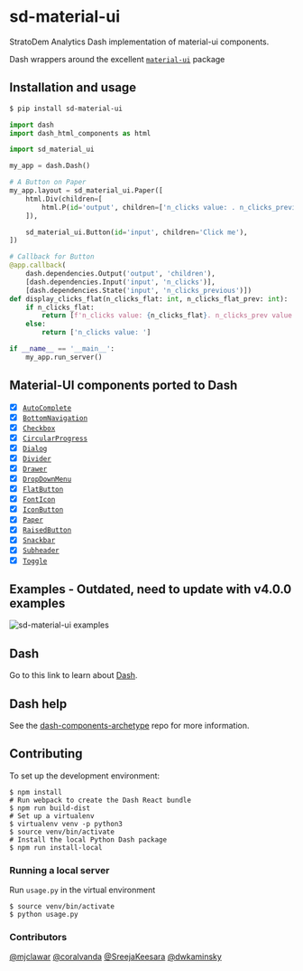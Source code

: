 # sd-material-ui

StratoDem Analytics Dash implementation of material-ui components.

Dash wrappers around the excellent [`material-ui`](https://github.com/mui-org/material-ui) package

## Installation and usage
```bash
$ pip install sd-material-ui
```

```python
import dash
import dash_html_components as html

import sd_material_ui

my_app = dash.Dash()

# A Button on Paper
my_app.layout = sd_material_ui.Paper([
    html.Div(children=[
        html.P(id='output', children=['n_clicks value: . n_clicks_previous value: '])
    ]),

    sd_material_ui.Button(id='input', children='Click me'),
])

# Callback for Button
@app.callback(
    dash.dependencies.Output('output', 'children'),
    [dash.dependencies.Input('input', 'n_clicks')],
    [dash.dependencies.State('input', 'n_clicks_previous')])
def display_clicks_flat(n_clicks_flat: int, n_clicks_flat_prev: int):
    if n_clicks_flat:
        return [f'n_clicks value: {n_clicks_flat}. n_clicks_prev value: {n_clicks_flat_prev}']
    else:
        return ['n_clicks value: ']

if __name__ == '__main__':
    my_app.run_server()
```

## Material-UI components ported to Dash
- [x] [`AutoComplete`](http://www.material-ui.com/#/components/auto-complete)
- [x] [`BottomNavigation`](http://www.material-ui.com/#/components/bottom-navigation)
- [x] [`Checkbox`](http://www.material-ui.com/#/components/checkbox)
- [x] [`CircularProgress`](http://www.material-ui.com/#/components/circular-progress)
- [x] [`Dialog`](http://www.material-ui.com/#/components/dialog)
- [x] [`Divider`](http://www.material-ui.com/#/components/divider)
- [x] [`Drawer`](http://www.material-ui.com/#/components/drawer)
- [x] [`DropDownMenu`](http://www.material-ui.com/#/components/dropdown-menu)
- [x] [`FlatButton`](http://www.material-ui.com/#/components/flat-button)
- [x] [`FontIcon`](http://www.material-ui.com/#/components/font-icon)
- [x] [`IconButton`](http://www.material-ui.com/#/components/icon-button)
- [x] [`Paper`](http://www.material-ui.com/#/components/paper)
- [x] [`RaisedButton`](http://www.material-ui.com/#/components/raised-button)
- [x] [`Snackbar`](http://www.material-ui.com/#/components/snackbar)
- [x] [`Subheader`](http://www.material-ui.com/#/components/subheader)
- [x] [`Toggle`](http://www.material-ui.com/#/components/toggle)

## Examples - Outdated, need to update with v4.0.0 examples
![sd-material-ui examples](https://github.com/StratoDem/sd-material-ui/blob/8b1bf6587f7977c41be414e92ef594ec55768657/Peek%202018-02-22%2010-49.gif)

## Dash

Go to this link to learn about [Dash][].

## Dash help

See the [dash-components-archetype][] repo for more information.

## Contributing
To set up the development environment:

```shell
$ npm install
# Run webpack to create the Dash React bundle
$ npm run build-dist
# Set up a virtualenv
$ virtualenv venv -p python3
$ source venv/bin/activate
# Install the local Python Dash package
$ npm run install-local
```

### Running a local server
Run `usage.py` in the virtual environment
```
$ source venv/bin/activate
$ python usage.py
```

### Contributors
[@mjclawar](https://github.com/mjclawar)
[@coralvanda](https://github.com/coralvanda)
[@SreejaKeesara](https://github.com/SreejaKeesara)
[@dwkaminsky](https://github.com/dwkaminsky)

[Dash]: https://github.com/plotly/dash
[dash-components-archetype]: https://github.com/plotly/dash-components-archetype
